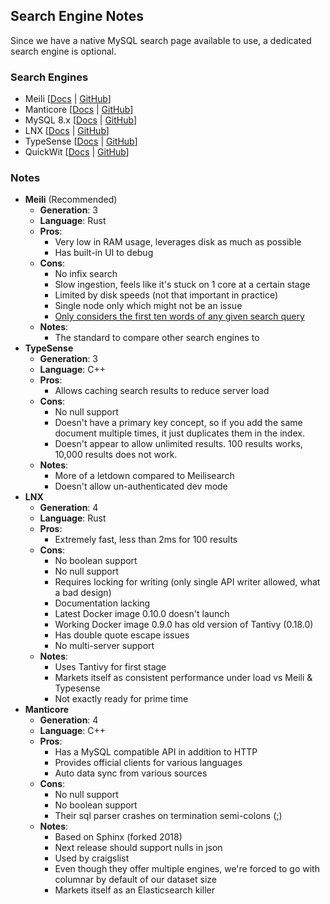 ## Search Engine Notes

Since we have a native MySQL search page available to use, a dedicated search engine is optional.

### Search Engines

- Meili [[Docs](https://www.meilisearch.com/docs/learn/getting_started/installation) | [GitHub](https://github.com/meilisearch/meilisearch)]
- Manticore [[Docs](https://manual.manticoresearch.com/Starting_the_server/Docker?client=Docker#Docker-compose) | [GitHub](https://github.com/manticoresoftware/manticoresearch)]
- MySQL 8.x [[Docs](https://dev.mysql.com/doc/refman/8.4/en/fulltext-search.html) | [GitHub](https://github.com/mysql/mysql-server)]
- LNX [[Docs](https://docs.lnx.rs/) | [GitHub](https://github.com/lnx-search/lnx)]
- TypeSense [[Docs](https://typesense.org/docs/guide/install-typesense.html) | [GitHub](https://github.com/typesense/typesense)]
- QuickWit [[Docs](https://quickwit.io/docs/get-started/quickstart) | [GitHub](https://github.com/quickwit-oss/quickwit)]


### Notes

- **Meili** (Recommended)
    - **Generation**: 3
    - **Language**: Rust
    - **Pros**:
        - Very low in RAM usage, leverages disk as much as possible
        - Has built-in UI to debug
    - **Cons**:
        - No infix search
        - Slow ingestion, feels like it's stuck on 1 core at a certain stage
        - Limited by disk speeds (not that important in practice)
        - Single node only which might not be an issue
        - [Only considers the first ten words of any given search query](https://www.meilisearch.com/docs/reference/api/search#query-q)
    - **Notes**:
        - The standard to compare other search engines to
- **TypeSense**
    - **Generation**: 3
    - **Language**: C++
    - **Pros**:
        - Allows caching search results to reduce server load
    - **Cons**:
        - No null support
        - Doesn't have a primary key concept, so if you add the same document multiple times, it just duplicates them in the index.
        - Doesn't appear to allow unlimited results. 100 results works, 10,000 results does not work.
    - **Notes**:
      - More of a letdown compared to Meilisearch
      - Doesn't allow un-authenticated dev mode
- **LNX**
    - **Generation**: 4
    - **Language**: Rust
    - **Pros**:
        - Extremely fast, less than 2ms for 100 results
    - **Cons**:
        - No boolean support
        - No null support
        - Requires locking for writing (only single API writer allowed, what a bad design)
        - Documentation lacking
        - Latest Docker image 0.10.0 doesn't launch
        - Working Docker image 0.9.0 has old version of Tantivy (0.18.0)
        - Has double quote escape issues
        - No multi-server support
    - **Notes**:
        - Uses Tantivy for first stage
        - Markets itself as consistent performance under load vs Meili & Typesense
        - Not exactly ready for prime time
- **Manticore**
    - **Generation**: 4
    - **Language**: C++
    - **Pros**:
        - Has a MySQL compatible API in addition to HTTP
        - Provides official clients for various languages
        - Auto data sync from various sources
    - **Cons**:
        - No null support
        - No boolean support
        - Their sql parser crashes on termination semi-colons (;)
    - **Notes**:
        - Based on Sphinx (forked 2018)
        - Next release should support nulls in json
        - Used by craigslist
        - Even though they offer multiple engines, we're forced to go with columnar by default of our dataset size
        - Markets itself as an Elasticsearch killer

